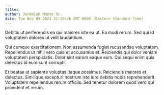 ```yaml
---
title: 
author: Jeremiah Mante Sr.
date: Tue Nov 09 2021 22:19:26 GMT-0500 (Eastern Standard Time)
---
```

Debitis ut perferendis ea qui maiores iste ea ut. Ea modi rerum. Sed qui id voluptatem dolores ut velit laudantium.

 Qui cumque exercitationem. Non assumenda fugiat recusandae voluptatem. Repellendus ut nihil vero quia et accusamus et. Reiciendis qui dolor veniam voluptatem perspiciatis. Dolor sint earum eaque eum. Qui sequi enim quia delectus id eum sunt corrupti.

 Et beatae ut sapiente voluptas itaque possimus. Reiciendis maiores et delectus. Similique excepturi nostrum iste iure debitis nobis reprehenderit. Voluptatem repellendus rerum officiis. Sed tenetur dolorem quod vero qui provident et rerum.